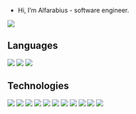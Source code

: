 - Hi, I’m Alfarabius - software engineer.
<p align="left">
  <img src="https://www.codewars.com/users/Alfarabius/badges/micro">
</p>

## Languages
<p align="left">
  <img src="https://img.shields.io/badge/Python-14354C?style=for-the-badge&logo=python&logoColor=white">
  <img src="https://img.shields.io/badge/C-00599C?style=for-the-badge&logoColor=white&logo=C">
  <img src="https://img.shields.io/badge/-C%23-blueviolet?style=for-the-badge&logoColor=white&logo=CSharp">
</p>

## Technologies
<p align="left">
  <img src="https://img.shields.io/badge/-Flask-black?style=for-the-badge&logo=Flask">
  <img src="https://img.shields.io/badge/-Docker-grey?style=for-the-badge&logo=Docker">
  <img src="https://img.shields.io/badge/-Postgres-blue?style=for-the-badge&logo=Postgresql&logoColor=darkblue">
  <img src="https://img.shields.io/badge/-SQLAlchemy-red?style=for-the-badge&logo=Python&logoColor=gray">
  <img src="https://img.shields.io/badge/-Pytest-blue?style=for-the-badge&logo=Pytest&logoColor=yellow">
  <img src="https://img.shields.io/badge/-Swagger-white?style=for-the-badge&logo=Swagger&logoColor=darkgreen">
  <img src="https://img.shields.io/badge/-Allure-pink?style=for-the-badge">
  <img src="https://img.shields.io/badge/-Blender-grey?style=for-the-badge&logo=Blender">
  <img src="https://img.shields.io/badge/-Blender_Api-blue?style=for-the-badge&logo=Python&logoColor=yellow">
  <img src="https://img.shields.io/badge/-Aseprite-violet?style=for-the-badge&logo=Aseprite&logoColor=white">  
  <img src="https://img.shields.io/badge/%20-%20nginx-9cf?style=for-the-badge&logo=nginx&logoColor=darkgreen">
</p>
